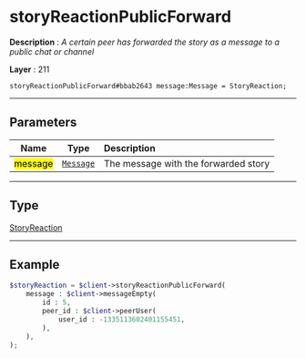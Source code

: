 # storyReactionPublicForward

**Description** : *A certain peer has forwarded the story as a message to a public chat or channel*

**Layer** : 211

```tl
storyReactionPublicForward#bbab2643 message:Message = StoryReaction;
```

---

## Parameters

| Name | Type | Description |
| :---: | :---: | :--- |
| <mark>message</mark> | [`Message`](type/Message) | The message with the forwarded story |

---

## Type

[StoryReaction](type/StoryReaction)

---

## Example

```php
$storyReaction = $client->storyReactionPublicForward(
	message : $client->messageEmpty(
		id : 5,
		peer_id : $client->peerUser(
			user_id : -1335113602401155451,
		),
	),
);
```